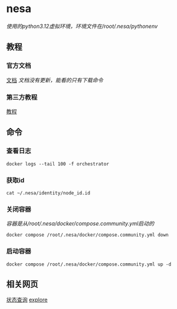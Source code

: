 # nesa
*使用的python3.12虚拟环境，环境文件在/root/.nesa/pythonenv*
## 教程
### 官方文档
[文档](https://docs.nesa.ai/nesa/run-a-nesa-node/installation)
*文档没有更新，能看的只有下载命令*
### 第三方教程
[教程](https://cryptonodehindi.medium.com/nesa-run-a-nesa-miner-node-61d619cfe36b)

## 命令
### 查看日志
```
docker logs --tail 100 -f orchestrator
```
### 获取id
```
cat ~/.nesa/identity/node_id.id
```
### 关闭容器
*容器是从/root/.nesa/docker/compose.community.yml启动的*
```
docker compose /root/.nesa/docker/compose.community.yml down
```
### 启动容器
```
docker compose /root/.nesa/docker/compose.community.yml up -d
```
## 相关网页
[状态查询](https://node.nesa.ai/nodes/H8VCdNsCaFW5qzPz5bwYiVsVnXTB2GirFdz9UJh9MPar)
[explore](https://explorer-test.nesa.ai/nesa-testnet-3/dashboard)
